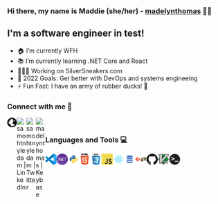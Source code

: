 ### Hi there, my name is Maddie (she/her) - [madelynthomas][website] 👋🏻

## I'm a software engineer in test!

- 🏠 I’m currently WFH
- 📚 I’m currently learning .NET Core and React
- 👩🏻‍💻 Working on SilverSneakers.com
- 🥅 2022 Goals: Get better with DevOps and systems engineeing 
- ⚡ Fun Fact: I have an army of rubber ducks! 🦆

### Connect with me 🔗

[<img align="left" alt="https://github.com/madelynthomas" width="22px" src="https://raw.githubusercontent.com/iconic/open-iconic/master/svg/globe.svg" />][website]
[<img align="left" alt="samohtnyledam | LinkedIn" width="22px" src="https://cdn.jsdelivr.net/npm/simple-icons@v3/icons/linkedin.svg" />][LinkedIn]
[<img align="left" alt="samohtnyledam | Twitter" width="22px" src="https://cdn.jsdelivr.net/npm/simple-icons@v3/icons/twitter.svg" />][Twitter]
[<img align="left" alt="madelynthomas | Keybase" width="22px" src="https://cdn.jsdelivr.net/npm/simple-icons@v3/icons/keybase.svg" />][keybase]
<br />

### Languages and Tools 💻

<img align="left" alt="Visual Studio Code" width="26px" src="https://raw.githubusercontent.com/github/explore/80688e429a7d4ef2fca1e82350fe8e3517d3494d/topics/visual-studio-code/visual-studio-code.png" />
<img align="left" alt=".Net" width="26px" src="https://raw.githubusercontent.com/github/explore/93d8a67084f94b2a444e510199a6e7622e5b09a3/topics/dotnet/dotnet.png">
<img align="left" alt="Python" width="26px" src="https://raw.githubusercontent.com/github/explore/80688e429a7d4ef2fca1e82350fe8e3517d3494d/topics/python/python.png">
<img align="left" alt="HTML5" width="26px" src="https://raw.githubusercontent.com/github/explore/80688e429a7d4ef2fca1e82350fe8e3517d3494d/topics/html/html.png" />
<img align="left" alt="CSS3" width="26px" src="https://raw.githubusercontent.com/github/explore/80688e429a7d4ef2fca1e82350fe8e3517d3494d/topics/css/css.png" />
<img align="left" alt="JavaScript" width="26px" src="https://raw.githubusercontent.com/github/explore/80688e429a7d4ef2fca1e82350fe8e3517d3494d/topics/javascript/javascript.png" />
<img align="left" alt="React" width="26px" src="https://raw.githubusercontent.com/github/explore/80688e429a7d4ef2fca1e82350fe8e3517d3494d/topics/react/react.png" />
<img align="left" alt="SQL" width="26px" src="https://raw.githubusercontent.com/github/explore/80688e429a7d4ef2fca1e82350fe8e3517d3494d/topics/sql/sql.png" />
<img align="left" alt="Git" width="26px" src="https://raw.githubusercontent.com/github/explore/80688e429a7d4ef2fca1e82350fe8e3517d3494d/topics/git/git.png" />
<img align="left" alt="GitHub" width="26px" src="https://raw.githubusercontent.com/github/explore/78df643247d429f6cc873026c0622819ad797942/topics/github/github.png" />
<img align="left" alt="Vim" width="26px" src="https://raw.githubusercontent.com/github/explore/80688e429a7d4ef2fca1e82350fe8e3517d3494d/topics/vim/vim.png">
<img align="left" alt="Terminal" width="26px" src="https://raw.githubusercontent.com/github/explore/80688e429a7d4ef2fca1e82350fe8e3517d3494d/topics/terminal/terminal.png" />

[website]: https://github.com/madelynthomas
[LinkedIn]: https://www.linkedin.com/in/samohtnyledam/
[Twitter]: https://twitter.com/samohtnyledam
[keybase]: https://keybase.io/madelynthomas
